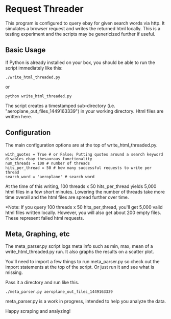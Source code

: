 # Request Threader

This program is configured to query ebay for given search words via http. It simulates a browser request and writes the returned html locally. This is a testing experiment and the scripts may be genericized further if useful.

## Basic Usage 

If Python is already installed on your box, you should be able to run the script immediately like this:

```
./write_html_threaded.py
```

or

```
python write_html_threaded.py
```

The script creates a timestamped sub-directory (i.e. "aeroplane_out_files_1449163339") in your working directory. Html files are written here.

## Configuration

The main configuration options are at the top of write_html_threaded.py.

```
with_quotes = True # or False; Putting quotes around a search keyword disables ebay thesauraus functionality
num_threads = 100 # number of threads
hits_per_thread = 50 # how many successful requests to write per thread
search_word = 'aeroplane' # search word
```

At the time of this writing, 100 threads x 50 hits_per_thread yields 5,000 html files in a few short minutes.  Lowering the number of threads take more time overall and the html files are spread further over time.

*Note: If you query 100 threads x 50 hits_per_thread, you'll get 5,000 valid html files written locally.  However, you will also get about 200 empty files.  These represent failed html requests.

## Meta, Graphing, etc

The meta_parser.py script logs meta info such as min, max, mean of a write_html_threaded.py run.  It also graphs the results on a scatter plot.

You'll need to import a few things to run meta_parser.py so check out the import statements at the top of the script.  Or just run it and see what is missing.

Pass it a directory and run like this.

```
./meta_parser.py aeroplane_out_files_1449163339
```

meta_parser.py is a work in progress, intended to help you analyze the data.

Happy scraping and analyzing!
